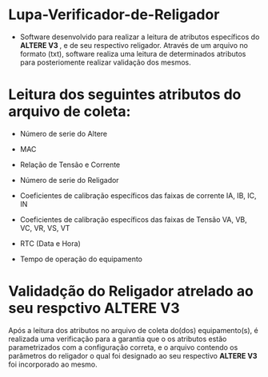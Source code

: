 # Lupa-Verificador-de-Religador

- Software desenvolvido para realizar a leitura de atributos específicos do <b> ALTERE V3 </b>, e de seu respectivo religador.
Através de um arquivo no formato (txt), software realiza uma leitura de determinados atributos para posteriomente realizar validação dos mesmos.

# Leitura dos seguintes atributos do arquivo de coleta: 

-  Número de serie do Altere

-  MAC 

-  Relação de Tensão e Corrente

-  Número de serie do Religador

- Coeficientes de calibração específicos das faixas de corrente IA, IB, IC, IN 

- Coeficientes de calibração específicos das faixas de Tensão VA, VB, VC, VR, VS, VT 

- RTC (Data e Hora)

- Tempo de operação do equipamento 


# Validadção do Religador atrelado ao seu respctivo ALTERE V3

Após a leitura dos atributos no arquivo de coleta do(dos) equipamento(s), é realizada uma verificação para a garantia que o os atributos estão parametrizados com a configuração correta, e o arquivo contendo os parâmetros do religador o qual foi designado ao seu respectivo <b> ALTERE V3 </b> foi incorporado ao mesmo.
